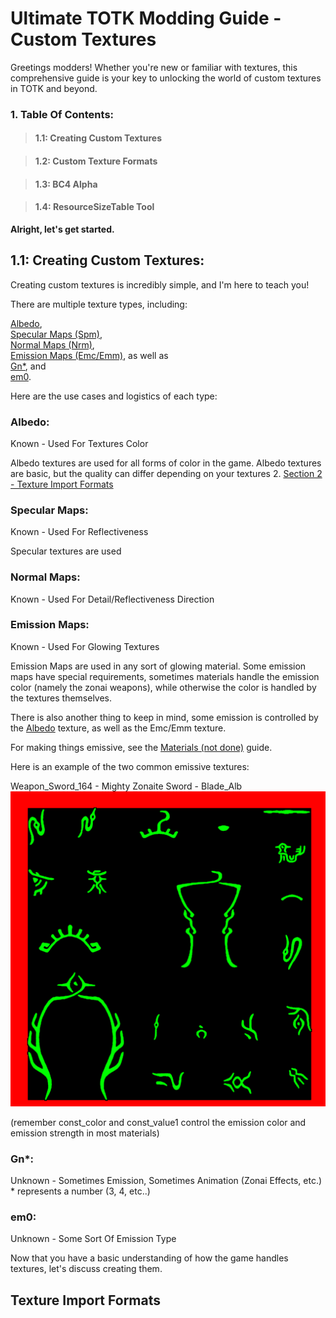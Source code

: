 # Ultimate TOTK Modding Guide - Custom Textures

Greetings modders! Whether you're new or familiar with textures, this comprehensive guide is your key to unlocking the world of custom textures in TOTK and beyond.

### 1. Table Of Contents:

> #### 1.1: Creating Custom Textures

> #### 1.2: Custom Texture Formats

> #### 1.3: BC4 Alpha

> #### 1.4: ResourceSizeTable Tool


**Alright, let's get started.**

## 1.1: Creating Custom Textures:

Creating custom textures is incredibly simple, and I'm here to teach you!

There are multiple texture types, including:

[Albedo](#albedo),  
[Specular Maps (Spm)](#specular-maps),  
[Normal Maps (Nrm)](#normal-maps),  
[Emission Maps (Emc/Emm)](#emission-maps), as well as  
[Gn*](#gn), and  
[em0](#em0).  

Here are the use cases and logistics of each type:

### Albedo:

Known - Used For Textures Color

Albedo textures are used for all forms of color in the game. Albedo textures are basic, but the quality can differ depending on your textures 2. [Section 2 - Texture Import Formats](#texture-import-formats)

### Specular Maps:

Known - Used For Reflectiveness

Specular textures are used 

### Normal Maps:

Known - Used For Detail/Reflectiveness Direction

### Emission Maps:

Known - Used For Glowing Textures

Emission Maps are used in any sort of glowing material. Some emission maps have special requirements, sometimes materials handle the emission color (namely the zonai weapons), while otherwise the color is handled by the textures themselves.

There is also another thing to keep in mind, some emission is controlled by the [Albedo](#albedo) texture, as well as the Emc/Emm texture.

For making things emissive, see the [Materials (not done)]() guide.

Here is an example of the two common emissive textures:

Weapon_Sword_164 - Mighty Zonaite Sword - Blade_Alb  
![Albedo: Related To Emc/Emm!](/Assets/GuideImages/custom-textures/Weapon_Sword_164_Blade_Alb.png)

(remember const_color and const_value1 control the emission color and emission strength in most materials)

### Gn*:

Unknown - Sometimes Emission, Sometimes Animation (Zonai Effects, etc.) * represents a number (3, 4, etc..)

### em0:

Unknown - Some Sort Of Emission Type

Now that you have a basic understanding of how the game handles textures, let's discuss creating them.

## Texture Import Formats